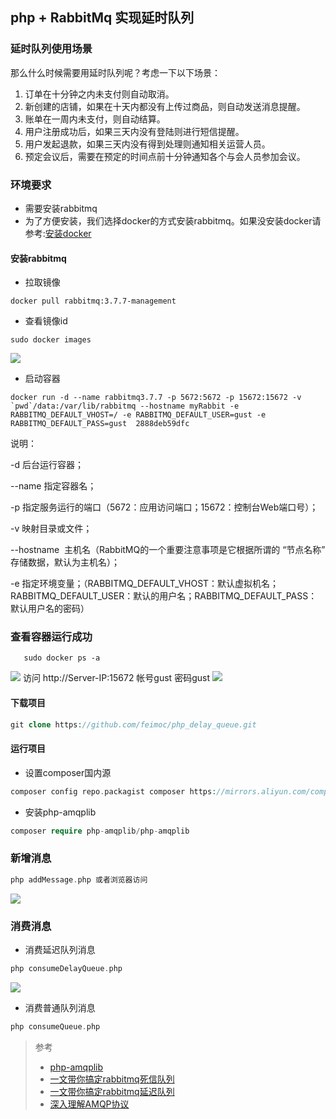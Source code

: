 ## php + RabbitMq 实现延时队列

### 延时队列使用场景

那么什么时候需要用延时队列呢？考虑一下以下场景：

1. 订单在十分钟之内未支付则自动取消。
2. 新创建的店铺，如果在十天内都没有上传过商品，则自动发送消息提醒。
3. 账单在一周内未支付，则自动结算。
4. 用户注册成功后，如果三天内没有登陆则进行短信提醒。
5. 用户发起退款，如果三天内没有得到处理则通知相关运营人员。
6. 预定会议后，需要在预定的时间点前十分钟通知各个与会人员参加会议。

### 环境要求
- 需要安装rabbitmq
- 为了方便安装，我们选择docker的方式安装rabbitmq。如果没安装docker请参考:[安装docker](https://www.runoob.com/docker/centos-docker-install.html) 

#### 安装rabbitmq
- 拉取镜像

```docker
docker pull rabbitmq:3.7.7-management
```
- 查看镜像id 

```docker
sudo docker images
```
![](https://upload-images.jianshu.io/upload_images/9930928-f710f0b7f31ad049.png)

- 启动容器

```docker
docker run -d --name rabbitmq3.7.7 -p 5672:5672 -p 15672:15672 -v `pwd`/data:/var/lib/rabbitmq --hostname myRabbit -e RABBITMQ_DEFAULT_VHOST=/ -e RABBITMQ_DEFAULT_USER=gust -e RABBITMQ_DEFAULT_PASS=gust  2888deb59dfc
```
说明：

-d 后台运行容器；

--name 指定容器名；

-p 指定服务运行的端口（5672：应用访问端口；15672：控制台Web端口号）；

-v 映射目录或文件；

--hostname  主机名（RabbitMQ的一个重要注意事项是它根据所谓的 “节点名称” 存储数据，默认为主机名）；

-e 指定环境变量；（RABBITMQ_DEFAULT_VHOST：默认虚拟机名；RABBITMQ_DEFAULT_USER：默认的用户名；RABBITMQ_DEFAULT_PASS：默认用户名的密码）

### 查看容器运行成功

```docker
   sudo docker ps -a
```
![](https://upload-images.jianshu.io/upload_images/9930928-a734d94678df8625.png)
访问 http://Server-IP:15672 帐号gust 密码gust
![](https://upload-images.jianshu.io/upload_images/9930928-088465582d2d0669.png)

#### 下载项目
```php
git clone https://github.com/feimoc/php_delay_queue.git
```
#### 运行项目

- 设置composer国内源

```php
composer config repo.packagist composer https://mirrors.aliyun.com/composer/
```

- 安装php-amqplib 

```php
composer require php-amqplib/php-amqplib
```

### 新增消息

```php
php addMessage.php 或者浏览器访问
```
![](https://upload-images.jianshu.io/upload_images/9930928-987c99058fef70b8.png)
### 消费消息
- 消费延迟队列消息

```php
php consumeDelayQueue.php
```
![](https://upload-images.jianshu.io/upload_images/9930928-b5b6e8a88a150520.png)

- 消费普通队列消息

```php
php consumeQueue.php
```

> 参考
> 
> -  [php-amqplib](https://github.com/php-amqplib/php-amqplib)
> -  [一文带你搞定rabbitmq死信队列](https://www.cnblogs.com/mfrank/p/11184929.html)
> -  [一文带你搞定rabbitmq延迟队列](https://www.cnblogs.com/mfrank/p/11260355.html)
> -  [深入理解AMQP协议](https://blog.csdn.net/weixin_37641832/article/details/83270778)


